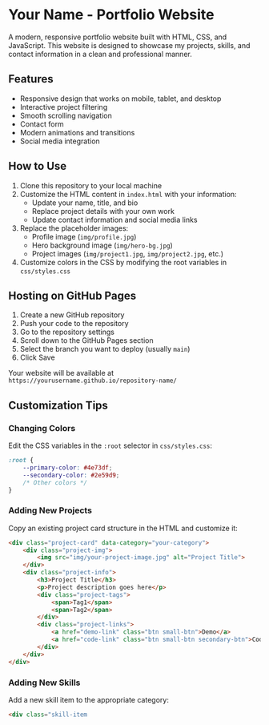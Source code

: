 # Your Name - Portfolio Website

A modern, responsive portfolio website built with HTML, CSS, and JavaScript. This website is designed to showcase my projects, skills, and contact information in a clean and professional manner.

## Features

- Responsive design that works on mobile, tablet, and desktop
- Interactive project filtering
- Smooth scrolling navigation
- Contact form
- Modern animations and transitions
- Social media integration

## How to Use

1. Clone this repository to your local machine
2. Customize the HTML content in `index.html` with your information:
   - Update your name, title, and bio
   - Replace project details with your own work
   - Update contact information and social media links
3. Replace the placeholder images:
   - Profile image (`img/profile.jpg`)
   - Hero background image (`img/hero-bg.jpg`)
   - Project images (`img/project1.jpg`, `img/project2.jpg`, etc.)
4. Customize colors in the CSS by modifying the root variables in `css/styles.css`

## Hosting on GitHub Pages

1. Create a new GitHub repository
2. Push your code to the repository
3. Go to the repository settings
4. Scroll down to the GitHub Pages section
5. Select the branch you want to deploy (usually `main`)
6. Click Save

Your website will be available at `https://yourusername.github.io/repository-name/`

## Customization Tips

### Changing Colors

Edit the CSS variables in the `:root` selector in `css/styles.css`:

```css
:root {
    --primary-color: #4e73df;
    --secondary-color: #2e59d9;
    /* Other colors */
}
```

### Adding New Projects

Copy an existing project card structure in the HTML and customize it:

```html
<div class="project-card" data-category="your-category">
    <div class="project-img">
        <img src="img/your-project-image.jpg" alt="Project Title">
    </div>
    <div class="project-info">
        <h3>Project Title</h3>
        <p>Project description goes here</p>
        <div class="project-tags">
            <span>Tag1</span>
            <span>Tag2</span>
        </div>
        <div class="project-links">
            <a href="demo-link" class="btn small-btn">Demo</a>
            <a href="code-link" class="btn small-btn secondary-btn">Code</a>
        </div>
    </div>
</div>
```

### Adding New Skills

Add a new skill item to the appropriate category:

```html
<div class="skill-item
